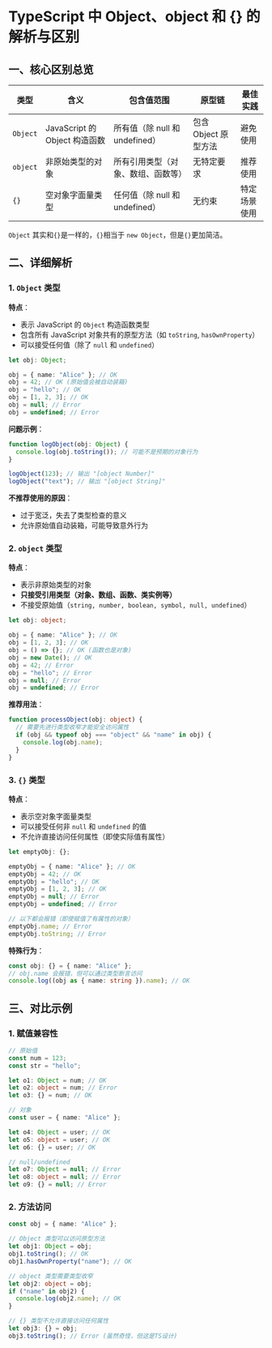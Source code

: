 # TypeScript 中 Object、object 和 {} 的解析与区别

## 一、核心区别总览

| 类型     | 含义                          | 包含值范围                         | 原型链               | 最佳实践     |
| -------- | ----------------------------- | ---------------------------------- | -------------------- | ------------ |
| `Object` | JavaScript 的 Object 构造函数 | 所有值（除 null 和 undefined）     | 包含 Object 原型方法 | 避免使用     |
| `object` | 非原始类型的对象              | 所有引用类型（对象、数组、函数等） | 无特定要求           | 推荐使用     |
| `{}`     | 空对象字面量类型              | 任何值（除 null 和 undefined）     | 无约束               | 特定场景使用 |

`Object` 其实和`{}`是一样的，`{}`相当于 `new Object`，但是`{}`更加简洁。

## 二、详细解析

### 1. `Object` 类型

**特点**：

- 表示 JavaScript 的 `Object` 构造函数类型
- 包含所有 JavaScript 对象共有的原型方法（如 `toString`, `hasOwnProperty`）
- 可以接受任何值（除了 `null` 和 `undefined`）

```typescript
let obj: Object;

obj = { name: "Alice" }; // OK
obj = 42; // OK (原始值会被自动装箱)
obj = "hello"; // OK
obj = [1, 2, 3]; // OK
obj = null; // Error
obj = undefined; // Error
```

**问题示例**：

```typescript
function logObject(obj: Object) {
  console.log(obj.toString()); // 可能不是预期的对象行为
}

logObject(123); // 输出 "[object Number]"
logObject("text"); // 输出 "[object String]"
```

**不推荐使用的原因**：

- 过于宽泛，失去了类型检查的意义
- 允许原始值自动装箱，可能导致意外行为

### 2. `object` 类型

**特点**：

- 表示非原始类型的对象
- **只接受引用类型（对象、数组、函数、类实例等）**
- 不接受原始值（`string, number, boolean, symbol, null, undefined`）

```typescript
let obj: object;

obj = { name: "Alice" }; // OK
obj = [1, 2, 3]; // OK
obj = () => {}; // OK (函数也是对象)
obj = new Date(); // OK
obj = 42; // Error
obj = "hello"; // Error
obj = null; // Error
obj = undefined; // Error
```

**推荐用法**：

```typescript
function processObject(obj: object) {
  // 需要先进行类型收窄才能安全访问属性
  if (obj && typeof obj === "object" && "name" in obj) {
    console.log(obj.name);
  }
}
```

### 3. `{}` 类型

**特点**：

- 表示空对象字面量类型
- 可以接受任何非 `null` 和 `undefined` 的值
- 不允许直接访问任何属性（即使实际值有属性）

```typescript
let emptyObj: {};

emptyObj = { name: "Alice" }; // OK
emptyObj = 42; // OK
emptyObj = "hello"; // OK
emptyObj = [1, 2, 3]; // OK
emptyObj = null; // Error
emptyObj = undefined; // Error

// 以下都会报错（即使赋值了有属性的对象）
emptyObj.name; // Error
emptyObj.toString; // Error
```

**特殊行为**：

```typescript
const obj: {} = { name: "Alice" };
// obj.name 会报错，但可以通过类型断言访问
console.log((obj as { name: string }).name); // OK
```

## 三、对比示例

### 1. 赋值兼容性

```typescript
// 原始值
const num = 123;
const str = "hello";

let o1: Object = num; // OK
let o2: object = num; // Error
let o3: {} = num; // OK

// 对象
const user = { name: "Alice" };

let o4: Object = user; // OK
let o5: object = user; // OK
let o6: {} = user; // OK

// null/undefined
let o7: Object = null; // Error
let o8: object = null; // Error
let o9: {} = null; // Error
```

### 2. 方法访问

```typescript
const obj = { name: "Alice" };

// Object 类型可以访问原型方法
let obj1: Object = obj;
obj1.toString(); // OK
obj1.hasOwnProperty("name"); // OK

// object 类型需要类型收窄
let obj2: object = obj;
if ("name" in obj2) {
  console.log(obj2.name); // OK
}

// {} 类型不允许直接访问任何属性
let obj3: {} = obj;
obj3.toString(); // Error (虽然奇怪，但这是TS设计)
```
